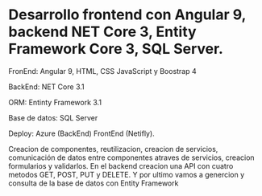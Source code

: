 # Desarrollo frontend con Angular 9, backend NET Core 3, Entity Framework Core 3, SQL Server.

FronEnd: Angular 9, HTML, CSS JavaScript y Boostrap 4

BackEnd: NET Core 3.1

ORM: Entinty Framework 3.1

Base de datos: SQL Server

Deploy: Azure (BackEnd) FrontEnd (Netifly).

Creacion de componentes, reutilizacion, creacion de servicios, comunicación de datos entre componentes atraves de servicios, creacion formularios y validarlos. 
En el backend creacion una API con cuatro metodos GET, POST, PUT y DELETE. Y por ultimo vamos a genercion y consulta de la base de datos con Entity Framework
